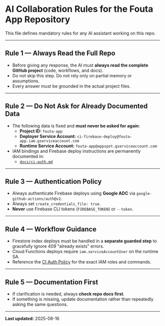 # AI Collaboration Rules for the Fouta App Repository

This file defines mandatory rules for any AI assistant working on this repo.  

---

## Rule 1 — Always Read the Full Repo
- Before giving any response, the AI must **always read the complete GitHub project** (code, workflows, and docs).
- Do not skip this step. Do not rely only on partial memory or assumptions.
- Every answer must be grounded in the actual project files.

---

## Rule 2 — Do Not Ask for Already Documented Data
- The following data is fixed and **must never be asked for again**:
  - **Project ID:** `fouta-app`
  - **Deployer Service Account:** `ci-firebase-deploy@fouta-app.iam.gserviceaccount.com`
  - **Runtime Service Account:** `fouta-app@appspot.gserviceaccount.com`
- IAM bindings and Firebase deploy instructions are permanently documented in:
  - [`docs/ci-auth.md`](./ci-auth.md)

---

## Rule 3 — Authentication Policy
- Always authenticate Firebase deploys using **Google ADC** via `google-github-actions/auth@v2`.
- Always set `create_credentials_file: true`.
- **Never** use Firebase CLI tokens (`FIREBASE_TOKEN`) or `--token`.

---

## Rule 4 — Workflow Guidance
- Firestore index deploys must be handled in a **separate guarded step** to gracefully ignore 409 "already exists" errors.
- Cloud Functions deploys require `iam.serviceAccountUser` on the runtime SA.
- Reference the [CI Auth Policy](./ci-auth.md) for the exact IAM roles and commands.

---

## Rule 5 — Documentation First
- If clarification is needed, always **check repo docs first**.
- If something is missing, update documentation rather than repeatedly asking the same questions.

---

**Last updated:** 2025-08-16

